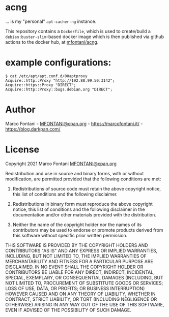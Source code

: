 # acng

... is my "personal" `apt-cacher-ng` instance.

This repository contains a `Dockerfile`, which is used to create/build a
`debian:buster-slim`-based docker image which is then published via github
actions to the docker hub, at [mfontani/acng](https://hub.docker.com/r/mfontani/acng).

# example configurations:

    $ cat /etc/apt/apt.conf.d/00aptproxy
    Acquire::http::Proxy "http://192.88.99.50:3142";
    Acquire::https::Proxy "DIRECT";
    Acquire::http::Proxy::bugs.debian.org "DIRECT";

# Author

Marco Fontani - <MFONTANI@cpan.org> - https://marcofontani.it/ - https://blog.darkpan.com/

# License

Copyright 2021 Marco Fontani <MFONTANI@cpan.org>

Redistribution and use in source and binary forms, with or without
modification, are permitted provided that the following conditions are met:

1. Redistributions of source code must retain the above copyright notice, this list of conditions and the following disclaimer.

2. Redistributions in binary form must reproduce the above copyright notice, this list of conditions and the following disclaimer in the documentation and/or other materials provided with the distribution.

3. Neither the name of the copyright holder nor the names of its contributors may be used to endorse or promote products derived from this software without specific prior written permission.

THIS SOFTWARE IS PROVIDED BY THE COPYRIGHT HOLDERS AND CONTRIBUTORS "AS IS"
AND ANY EXPRESS OR IMPLIED WARRANTIES, INCLUDING, BUT NOT LIMITED TO, THE
IMPLIED WARRANTIES OF MERCHANTABILITY AND FITNESS FOR A PARTICULAR PURPOSE
ARE DISCLAIMED. IN NO EVENT SHALL THE COPYRIGHT HOLDER OR CONTRIBUTORS BE
LIABLE FOR ANY DIRECT, INDIRECT, INCIDENTAL, SPECIAL, EXEMPLARY, OR
CONSEQUENTIAL DAMAGES (INCLUDING, BUT NOT LIMITED TO, PROCUREMENT OF
SUBSTITUTE GOODS OR SERVICES; LOSS OF USE, DATA, OR PROFITS; OR BUSINESS
INTERRUPTION) HOWEVER CAUSED AND ON ANY THEORY OF LIABILITY, WHETHER IN
CONTRACT, STRICT LIABILITY, OR TORT (INCLUDING NEGLIGENCE OR OTHERWISE)
ARISING IN ANY WAY OUT OF THE USE OF THIS SOFTWARE, EVEN IF ADVISED OF THE
POSSIBILITY OF SUCH DAMAGE.
